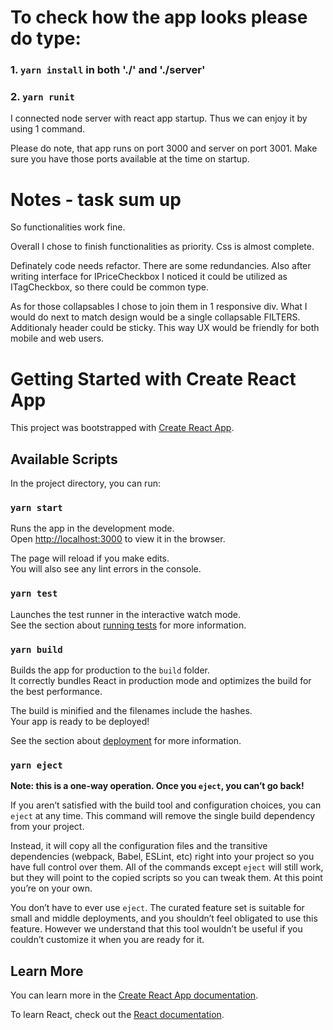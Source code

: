 # To check how the app looks please do type:

### 1. `yarn install` in both './' and './server' 

### 2. `yarn runit`

I connected node server with react app startup. Thus we can enjoy 
it by using 1 command.

Please do note, that app runs on port 3000 and server on port 3001.
Make sure you have those ports available at the time on startup.

# Notes - task sum up

So functionalities work fine.

Overall I chose to finish functionalities as priority.
Css is almost complete.

Definately code needs refactor. There are some redundancies.
Also after writing interface for IPriceCheckbox I noticed it 
could be utilized as ITagCheckbox, so there could be common 
type.  

As for those collapsables I chose to join them in 1 responsive
div. What I would do next to match design would be a single 
collapsable FILTERS. Additionaly header could be sticky. This 
way UX would be friendly for both mobile and web users.

# Getting Started with Create React App

This project was bootstrapped with [Create React App](https://github.com/facebook/create-react-app).

## Available Scripts

In the project directory, you can run:

### `yarn start`

Runs the app in the development mode.\
Open [http://localhost:3000](http://localhost:3000) to view it in the browser.

The page will reload if you make edits.\
You will also see any lint errors in the console.

### `yarn test`

Launches the test runner in the interactive watch mode.\
See the section about [running tests](https://facebook.github.io/create-react-app/docs/running-tests) for more information.

### `yarn build`

Builds the app for production to the `build` folder.\
It correctly bundles React in production mode and optimizes the build for the best performance.

The build is minified and the filenames include the hashes.\
Your app is ready to be deployed!

See the section about [deployment](https://facebook.github.io/create-react-app/docs/deployment) for more information.

### `yarn eject`

**Note: this is a one-way operation. Once you `eject`, you can’t go back!**

If you aren’t satisfied with the build tool and configuration choices, you can `eject` at any time. This command will remove the single build dependency from your project.

Instead, it will copy all the configuration files and the transitive dependencies (webpack, Babel, ESLint, etc) right into your project so you have full control over them. All of the commands except `eject` will still work, but they will point to the copied scripts so you can tweak them. At this point you’re on your own.

You don’t have to ever use `eject`. The curated feature set is suitable for small and middle deployments, and you shouldn’t feel obligated to use this feature. However we understand that this tool wouldn’t be useful if you couldn’t customize it when you are ready for it.

## Learn More

You can learn more in the [Create React App documentation](https://facebook.github.io/create-react-app/docs/getting-started).

To learn React, check out the [React documentation](https://reactjs.org/).
